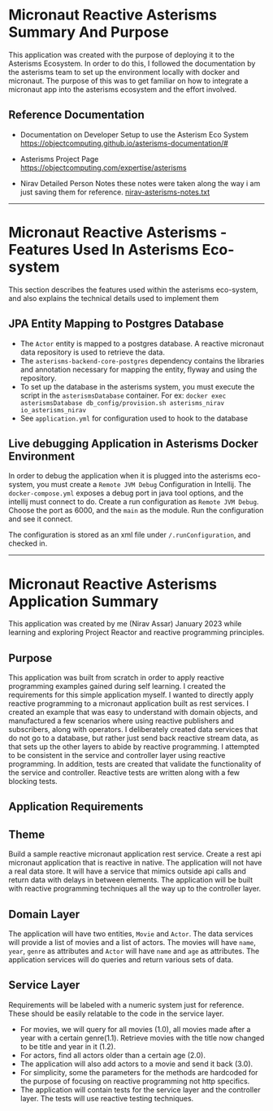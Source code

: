 
# Micronaut Reactive Asterisms Summary And Purpose

This application was created with the purpose of deploying it to the Asterisms Ecosystem. In order to do this, I followed the documentation 
by the asterisms team to set up the environment locally with docker and micronaut. The purpose of this was to get familiar on how to integrate
a micronaut app into the asterisms ecosystem and the effort involved.

## Reference Documentation

- Documentation on Developer Setup to use the Asterism Eco System 
https://objectcomputing.github.io/asterisms-documentation/#

- Asterisms Project Page
https://objectcomputing.com/expertise/asterisms

- Nirav Detailed Person Notes 
these notes were taken along the way i am just saving them for reference. 
[nirav-asterisms-notes.txt](./nirav-asterisms-notes.txt)

---
# Micronaut Reactive Asterisms - Features Used In Asterisms Eco-system

This section describes the features used within the asterisms eco-system, and also explains the technical
details used to implement them

## JPA Entity Mapping to Postgres Database

- The `Actor` entity is mapped to a postgres database. A reactive micronaut data repository is used to retrieve the data. 
- The `asterisms-backend-core-postgres` dependency contains the libraries and annotation necessary for mapping the entity, flyway and using the repository.
- To set up the database in the asterisms system, you must execute the script in the `asterismsDatabase` container. For ex: `docker exec asterismsDatabase db_config/provision.sh asterisms_nirav io_asterisms_nirav`
- See `application.yml` for configuration used to hook to the database

## Live debugging Application in Asterisms Docker Environment

In order to debug the application when it is plugged into the asterisms eco-system, you must create a `Remote JVM Debug`
Configuration in Intellij. The `docker-compose.yml` exposes a debug port in java tool options, and the intellij
must connect to do. Create a run configuration as `Remote JVM Debug`. Choose the port as 6000, and the `main` as the module.
Run the configuration and see it connect. 

The configuration is stored as an xml file under `/.runConfiguration`, and checked in. 

---
# Micronaut Reactive Asterisms Application Summary

This application was created by me (Nirav Assar) January 2023 while learning and exploring Project Reactor and reactive programming 
principles.  

## Purpose

This application was built from scratch in order to apply reactive programming examples gained during 
self learning.  I created the requirements for this simple application myself. I wanted to directly apply reactive programming to a micronaut application
built as rest services. I created  an example that was easy to understand with domain objects, and manufactured a few scenarios where 
using reactive publishers and subscribers, along with operators. I deliberately created data services that do not go to a database, but 
rather just send back reactive stream data, as that sets up the other layers to abide by reactive programming. I attempted to be consistent 
in the service and controller layer using reactive programming. In addition, tests are created that
validate the functionality of the service and controller. Reactive tests are written along with a few blocking tests. 

## Application Requirements 

## Theme

Build a sample reactive micronaut application rest service. Create a rest api micronaut application that is reactive in native. 
The application will not have a real data store. It will have a service that mimics outside api calls and return data with delays
in between elements. The application will be built with reactive programming techniques all the way up to the controller layer.

## Domain Layer

The application will have two entities, `Movie` and `Actor`. The data services will provide a list of movies and a list of actors. 
The movies will have `name`, `year`, `genre` as attributes and `Actor` will have `name` and `age` as attributes. 
The application services will do queries and return various sets of data.

## Service Layer

Requirements will be labeled with a numeric system just for reference. These should be easily relatable to the code in the service
layer.

- For movies, we will query for all movies (1.0), all movies made after a year with a certain genre(1.1). Retrieve movies 
with the title now changed to be title and year in it (1.2).
- For actors, find all actors older than a certain age (2.0).
- The application will also add actors to a movie and send it back (3.0).
- For simplicity, some the parameters for the methods are hardcoded for the purpose of focusing on reactive programming 
not http specifics.
- The application will contain tests for the service layer and the controller layer. The tests will use reactive testing techniques.
